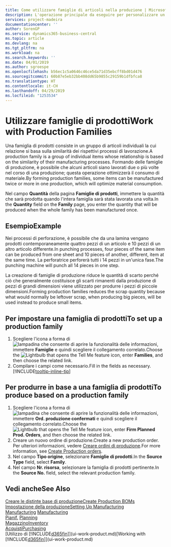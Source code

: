 ```yaml
---
title: Come utilizzare famiglie di articoli nella produzione | Microsoft Docs
description: L'operazione principale da eseguire per personalizzare un calendario di base per la propria società, o per uno dei partner commerciali, è la modifica dello stato dei giorni lavorativi e non lavorativi.
services: project-madeira
documentationcenter: ''
author: SorenGP
ms.service: dynamics365-business-central
ms.topic: article
ms.devlang: na
ms.tgt_pltfrm: na
ms.workload: na
ms.search.keywords: ''
ms.date: 04/01/2019
ms.author: sgroespe
ms.openlocfilehash: b56ec1c5a0646c46ce5da71d35ebcff8bd01d476
ms.sourcegitcommit: 60b87e5eb32bb408dd65b9855c29159b1dfbfca8
ms.translationtype: HT
ms.contentlocale: it-CH
ms.lasthandoff: 04/29/2019
ms.locfileid: "1253534"
---
```

# <a name="work-with-production-families"></a><span data-ttu-id="fbcbb-103">Utilizzare famiglie di prodotti</span><span class="sxs-lookup"><span data-stu-id="fbcbb-103">Work with Production Families</span></span>
<span data-ttu-id="fbcbb-104">Una famiglia di prodotti consiste in un gruppo di articoli individuali la cui relazione si basa sulla similarità dei rispettivi processi di lavorazione.</span><span class="sxs-lookup"><span data-stu-id="fbcbb-104">A production family is a group of individual items whose relationship is based on the similarity of their manufacturing processes.</span></span> <span data-ttu-id="fbcbb-105">Formando delle famiglie di produzione, è possibile che alcuni articoli siano lavorati due o più volte nel corso di una produzione; questa operazione ottimizzerà il consumo di materiale.</span><span class="sxs-lookup"><span data-stu-id="fbcbb-105">By forming production families, some items can be manufactured twice or more in one production, which will optimize material consumption.</span></span>

<span data-ttu-id="fbcbb-106">Nel campo **Quantità** della pagina **Famiglie di prodotti**, immettere la quantità che sarà prodotta quando l'intera famiglia sarà stata lavorata una volta.</span><span class="sxs-lookup"><span data-stu-id="fbcbb-106">In the **Quantity** field on the **Family** page, you enter the quantity that will be produced when the whole family has been manufactured once.</span></span>

## <a name="example"></a><span data-ttu-id="fbcbb-107">Esempio</span><span class="sxs-lookup"><span data-stu-id="fbcbb-107">Example</span></span>
<span data-ttu-id="fbcbb-108">Nei processi di perforazione, è possibile che da una lamina vengano prodotti contemporaneamente quattro pezzi di un articolo e 10 pezzi di un altro articolo differente.</span><span class="sxs-lookup"><span data-stu-id="fbcbb-108">In punching processes, four pieces of the same item can be produced from one sheet and 10 pieces of another, different, item at the same time.</span></span> <span data-ttu-id="fbcbb-109">La perforatrice perforerà tutti i 14 pezzi in un'unica fase.</span><span class="sxs-lookup"><span data-stu-id="fbcbb-109">The punching machine will punch all 14 pieces in one step.</span></span>

<span data-ttu-id="fbcbb-110">La creazione di famiglie di produzione riduce le quantità di scarto perché ciò che generalmente costituisce gli scarti rimanenti dalla produzione di pezzi di grandi dimensioni viene utilizzato per produrre i pezzi di piccole dimensioni.</span><span class="sxs-lookup"><span data-stu-id="fbcbb-110">Forming production families reduces the scrap quantity because what would normally be leftover scrap, when producing big pieces, will be used instead to produce small items.</span></span>

## <a name="to-set-up-a-production-family"></a><span data-ttu-id="fbcbb-111">Per impostare una famiglia di prodotti</span><span class="sxs-lookup"><span data-stu-id="fbcbb-111">To set up a production family</span></span>
1. <span data-ttu-id="fbcbb-112">Scegliere l'icona a forma di ![lampadina che consente di aprire la funzionalità delle informazioni](media/ui-search/search_small.png "Informazioni sull'operazione che si desidera eseguire"), immettere **Famiglie** e quindi scegliere il collegamento correlato.</span><span class="sxs-lookup"><span data-stu-id="fbcbb-112">Choose the ![Lightbulb that opens the Tell Me feature](media/ui-search/search_small.png "Tell me what you want to do") icon, enter **Families**, and then choose the related link.</span></span>
2. <span data-ttu-id="fbcbb-113">Compilare i campi come necessario.</span><span class="sxs-lookup"><span data-stu-id="fbcbb-113">Fill in the fields as necessary.</span></span> [!INCLUDE[tooltip-inline-tip](includes/tooltip-inline-tip_md.md)]

## <a name="to-produce-based-on-a-production-family"></a><span data-ttu-id="fbcbb-114">Per produrre in base a una famiglia di prodotti</span><span class="sxs-lookup"><span data-stu-id="fbcbb-114">To produce based on a production family</span></span>
1. <span data-ttu-id="fbcbb-115">Scegliere l'icona a forma di ![lampadina che consente di aprire la funzionalità delle informazioni](media/ui-search/search_small.png "Informazioni sull'operazione che si desidera eseguire"), immettere **Ord. produzione confermati** e quindi scegliere il collegamento correlato.</span><span class="sxs-lookup"><span data-stu-id="fbcbb-115">Choose the ![Lightbulb that opens the Tell Me feature](media/ui-search/search_small.png "Tell me what you want to do") icon, enter **Firm Planned Prod. Orders**, and then choose the related link.</span></span>
2. <span data-ttu-id="fbcbb-116">Creare un nuovo ordine di produzione.</span><span class="sxs-lookup"><span data-stu-id="fbcbb-116">Create a new production order.</span></span> <span data-ttu-id="fbcbb-117">Per ulteriori informazioni, vedere [Creare ordini di produzione](production-how-to-create-production-orders.md).</span><span class="sxs-lookup"><span data-stu-id="fbcbb-117">For more information, see [Create Production orders](production-how-to-create-production-orders.md).</span></span>
3. <span data-ttu-id="fbcbb-118">Nel campo **Tipo origine**, selezionare **Famiglie di prodotti**.</span><span class="sxs-lookup"><span data-stu-id="fbcbb-118">In the **Source Type** field, select **Family**.</span></span>  
4. <span data-ttu-id="fbcbb-119">Nel campo **Nr. risorsa**, selezionare la famiglia di prodotti pertinente.</span><span class="sxs-lookup"><span data-stu-id="fbcbb-119">In the **Source No.** field, select the relevant production family.</span></span>

## <a name="see-also"></a><span data-ttu-id="fbcbb-120">Vedi anche</span><span class="sxs-lookup"><span data-stu-id="fbcbb-120">See Also</span></span>
[<span data-ttu-id="fbcbb-121">Creare le distinte base di produzione</span><span class="sxs-lookup"><span data-stu-id="fbcbb-121">Create Production BOMs</span></span>](production-how-to-create-production-boms.md)  
[<span data-ttu-id="fbcbb-122">Impostazione della produzione</span><span class="sxs-lookup"><span data-stu-id="fbcbb-122">Setting Up Manufacturing</span></span>](production-configure-production-processes.md)  
<span data-ttu-id="fbcbb-123">[Manufacturing](production-manage-manufacturing.md)  </span><span class="sxs-lookup"><span data-stu-id="fbcbb-123">[Manufacturing](production-manage-manufacturing.md)  </span></span>  
<span data-ttu-id="fbcbb-124">[Pianif.](production-planning.md) </span><span class="sxs-lookup"><span data-stu-id="fbcbb-124">[Planning](production-planning.md) </span></span>  
[<span data-ttu-id="fbcbb-125">Magazzino</span><span class="sxs-lookup"><span data-stu-id="fbcbb-125">Inventory</span></span>](inventory-manage-inventory.md)  
[<span data-ttu-id="fbcbb-126">Acquisti</span><span class="sxs-lookup"><span data-stu-id="fbcbb-126">Purchasing</span></span>](purchasing-manage-purchasing.md)  
<span data-ttu-id="fbcbb-127">[Utilizzo di [!INCLUDE[d365fin](includes/d365fin_md.md)]](ui-work-product.md)</span><span class="sxs-lookup"><span data-stu-id="fbcbb-127">[Working with [!INCLUDE[d365fin](includes/d365fin_md.md)]](ui-work-product.md)</span></span>
